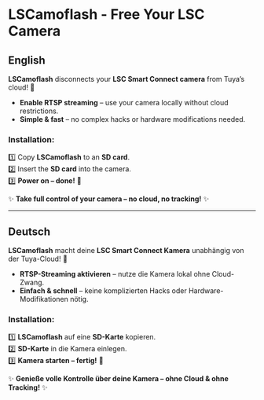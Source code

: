 # LSCamoflash - Free Your LSC Camera

## English
**LSCamoflash** disconnects your **LSC Smart Connect camera** from Tuya’s cloud! 🚀  
- **Enable RTSP streaming** – use your camera locally without cloud restrictions.  
- **Simple & fast** – no complex hacks or hardware modifications needed.  

### Installation:
1️⃣ Copy **LSCamoflash** to an **SD card**.  
2️⃣ Insert the **SD card** into the camera.  
3️⃣ **Power on – done!** 🎉  

✨ **Take full control of your camera – no cloud, no tracking!** ✨  

---

## Deutsch
**LSCamoflash** macht deine **LSC Smart Connect Kamera** unabhängig von der Tuya-Cloud! 🚀  
- **RTSP-Streaming aktivieren** – nutze die Kamera lokal ohne Cloud-Zwang.  
- **Einfach & schnell** – keine komplizierten Hacks oder Hardware-Modifikationen nötig.  

### Installation:
1️⃣ **LSCamoflash** auf eine **SD-Karte** kopieren.  
2️⃣ **SD-Karte** in die Kamera einlegen.  
3️⃣ **Kamera starten – fertig!** 🎉  

✨ **Genieße volle Kontrolle über deine Kamera – ohne Cloud & ohne Tracking!** ✨
